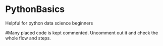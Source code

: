 # PythonBasics
Helpful for python data science beginners

#Many placed code is kept commented. Uncomment out it and check the whole flow and steps.
